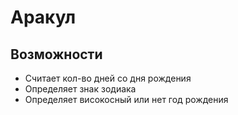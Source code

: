 # Аракул
## Возможности
* Считает кол-во дней со дня рождения
* Определяет знак зодиака
* Определяет високосный или нет год рождения
